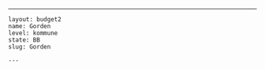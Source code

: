 ---
    layout: budget2
    name: Gorden
    level: kommune
    state: BB
    slug: Gorden

    ---


    